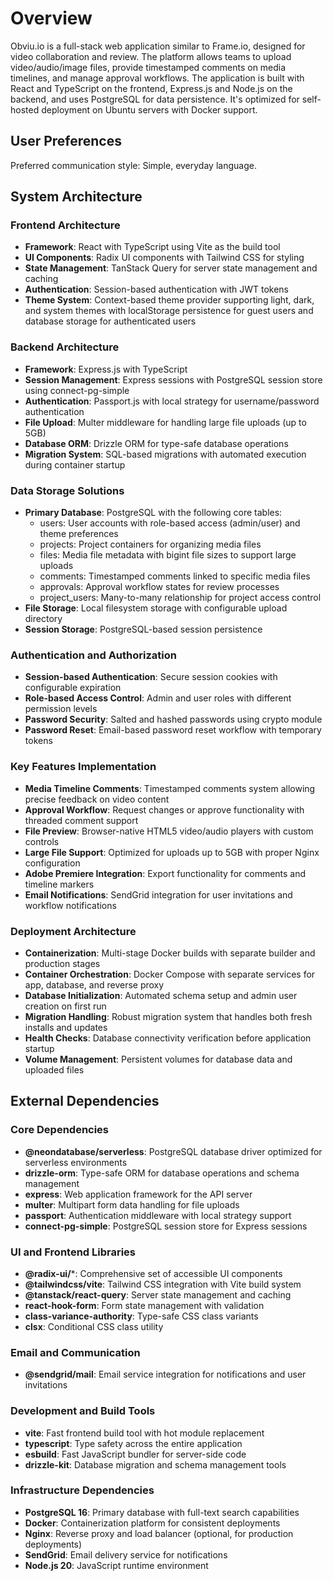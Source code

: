 # Overview

Obviu.io is a full-stack web application similar to Frame.io, designed for video collaboration and review. The platform allows teams to upload video/audio/image files, provide timestamped comments on media timelines, and manage approval workflows. The application is built with React and TypeScript on the frontend, Express.js and Node.js on the backend, and uses PostgreSQL for data persistence. It's optimized for self-hosted deployment on Ubuntu servers with Docker support.

## User Preferences

Preferred communication style: Simple, everyday language.

## System Architecture

### Frontend Architecture
- **Framework**: React with TypeScript using Vite as the build tool
- **UI Components**: Radix UI components with Tailwind CSS for styling
- **State Management**: TanStack Query for server state management and caching
- **Authentication**: Session-based authentication with JWT tokens
- **Theme System**: Context-based theme provider supporting light, dark, and system themes with localStorage persistence for guest users and database storage for authenticated users

### Backend Architecture
- **Framework**: Express.js with TypeScript
- **Session Management**: Express sessions with PostgreSQL session store using connect-pg-simple
- **Authentication**: Passport.js with local strategy for username/password authentication
- **File Upload**: Multer middleware for handling large file uploads (up to 5GB)
- **Database ORM**: Drizzle ORM for type-safe database operations
- **Migration System**: SQL-based migrations with automated execution during container startup

### Data Storage Solutions
- **Primary Database**: PostgreSQL with the following core tables:
  - users: User accounts with role-based access (admin/user) and theme preferences
  - projects: Project containers for organizing media files
  - files: Media file metadata with bigint file sizes to support large uploads
  - comments: Timestamped comments linked to specific media files
  - approvals: Approval workflow states for review processes
  - project_users: Many-to-many relationship for project access control
- **File Storage**: Local filesystem storage with configurable upload directory
- **Session Storage**: PostgreSQL-based session persistence

### Authentication and Authorization
- **Session-based Authentication**: Secure session cookies with configurable expiration
- **Role-based Access Control**: Admin and user roles with different permission levels
- **Password Security**: Salted and hashed passwords using crypto module
- **Password Reset**: Email-based password reset workflow with temporary tokens

### Key Features Implementation
- **Media Timeline Comments**: Timestamped comments system allowing precise feedback on video content
- **Approval Workflow**: Request changes or approve functionality with threaded comment support
- **File Preview**: Browser-native HTML5 video/audio players with custom controls
- **Large File Support**: Optimized for uploads up to 5GB with proper Nginx configuration
- **Adobe Premiere Integration**: Export functionality for comments and timeline markers
- **Email Notifications**: SendGrid integration for user invitations and workflow notifications

### Deployment Architecture
- **Containerization**: Multi-stage Docker builds with separate builder and production stages
- **Container Orchestration**: Docker Compose with separate services for app, database, and reverse proxy
- **Database Initialization**: Automated schema setup and admin user creation on first run
- **Migration Handling**: Robust migration system that handles both fresh installs and updates
- **Health Checks**: Database connectivity verification before application startup
- **Volume Management**: Persistent volumes for database data and uploaded files

## External Dependencies

### Core Dependencies
- **@neondatabase/serverless**: PostgreSQL database driver optimized for serverless environments
- **drizzle-orm**: Type-safe ORM for database operations and schema management
- **express**: Web application framework for the API server
- **multer**: Multipart form data handling for file uploads
- **passport**: Authentication middleware with local strategy support
- **connect-pg-simple**: PostgreSQL session store for Express sessions

### UI and Frontend Libraries
- **@radix-ui/***: Comprehensive set of accessible UI components
- **@tailwindcss/vite**: Tailwind CSS integration with Vite build system
- **@tanstack/react-query**: Server state management and caching
- **react-hook-form**: Form state management with validation
- **class-variance-authority**: Type-safe CSS class variants
- **clsx**: Conditional CSS class utility

### Email and Communication
- **@sendgrid/mail**: Email service integration for notifications and user invitations

### Development and Build Tools
- **vite**: Fast frontend build tool with hot module replacement
- **typescript**: Type safety across the entire application
- **esbuild**: Fast JavaScript bundler for server-side code
- **drizzle-kit**: Database migration and schema management tools

### Infrastructure Dependencies
- **PostgreSQL 16**: Primary database with full-text search capabilities
- **Docker**: Containerization platform for consistent deployments
- **Nginx**: Reverse proxy and load balancer (optional, for production deployments)
- **SendGrid**: Email delivery service for notifications
- **Node.js 20**: JavaScript runtime environment